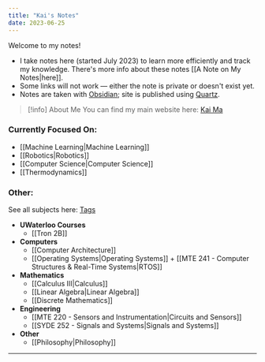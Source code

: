 ```yaml
---
title: "Kai's Notes"
date: 2023-06-25
---
```

Welcome to my notes!
- I take notes here (started July 2023) to learn more efficiently and track my knowledge. There's more info about these notes [[A Note on My Notes|here]]. 
- Some links will not work — either the note is private or doesn't exist yet.
- Notes are taken with [Obsidian](https://obsidian.md); site is published using [Quartz](https://quartz.jzhao.xyz).

>[!info] About Me
>You can find my main website here: [Kai Ma](https://k78ma.github.io)

### Currently Focused On:
- [[Machine Learning|Machine Learning]]
- [[Robotics|Robotics]]
- [[Computer Science|Computer Science]]
- [[Thermodynamics]]
### Other:
See all subjects here: [Tags](https://k78ma.github.io/quartz/tags/)
- **UWaterloo Courses**
	- [[Tron 2B]]
- **Computers**
	- [[Computer Architecture]]
	- [[Operating Systems|Operating Systems]] + [[MTE 241 - Computer Structures & Real-Time Systems|RTOS]]
- **Mathematics**
	- [[Calculus III|Calculus]]
	- [[Linear Algebra|Linear Algebra]]
	- [[Discrete Mathematics]]
- **Engineering**
	- [[MTE 220 - Sensors and Instrumentation|Circuits and Sensors]]
	- [[SYDE 252 - Signals and Systems|Signals and Systems]]
- **Other**
	- [[Philosophy|Philosophy]]
---
